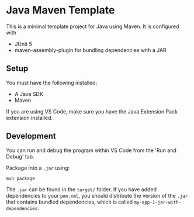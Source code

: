 # Java Maven Template

This is a minimal template project for Java using Maven. It is configured with

* JUnit 5
* maven-assembly-plugin for bundling dependencies with a JAR

## Setup

You must have the following installed:

* A Java SDK
* Maven

If you are using VS Code, make sure you have the Java Extension Pack extension installed.

## Development

You can run and debug the program within VS Code from the 'Run and Debug' tab.

Package into a `.jar` using:

    mvn package

The `.jar` can be found in the `target/` folder. If you have added dependencies to your `pom.xml`, you should distribute the version of the `.jar` that contains bundled dependencies, which is called `my-app-1-jar-with-dependencies`.

